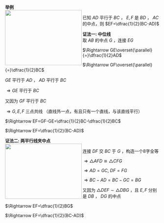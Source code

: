**举例**  
<img src="E:\Math\work_space\math\098 resources\中位线模型.png" width="250px" height="180px" align="left"/>  
  
已知 $AD$ 平行于 $BC$ ， $E,F$ 是 $BD$ ， $AC$ 的中点，则 $EF=\dfrac{1}{2}(BC-AD)$  
  
**证法一: 中位线**  
取 $AB$ 的中点 $G$ ，连接 $EG$  
  
$\Rightarrow GE\overset{\parallel}{=}\dfrac{1}{2}AD$  
  
$\Rightarrow GF\overset{\parallel}{=}\dfrac{1}{2}BC$  
  
$GE$ 平行于 $AD$ ， $AD$ 平行于 $BC$  
  
$\Rightarrow GE$ 平行于 $BC$  
  
又因为 $GF$ 平行于 $BC$  
  
$\Rightarrow G,E,F$ 三点共线 （直线外一点，有且只有一个直线，与该直线平行）  
  
$\Rightarrow EF=GF-GE=\dfrac{1}{2}BC-\dfrac{1}{2}BC$  
  
$\Rightarrow EF=\dfrac{1}{2}(BC-AD)$  
  
**证法二: 两平行线夹中点**  
<img src="E:\Math\work_space\math\098 resources\两平行线夹中点.png" width="250px" height="180px" align="left"/>  
  
连接 $DF$ 交 $BC$ 于 $G$ ，构造一个8字全等  
  
$\Rightarrow\triangle AFD\cong\triangle CFG$  
  
$\Rightarrow AD=GC,\ DF=FG$  
  
$\Rightarrow BC-AD=BC-GC=BG$  
  
又因为 $\triangle DEF\sim\triangle DBG$ ，且 $E,F$ 分别是 $DB$ ， $DG$ 的中点  
  
$\Rightarrow EF=\dfrac{1}{2}BG$  
  
$\Rightarrow EF=\dfrac{1}{2}(BC-AD)$  
